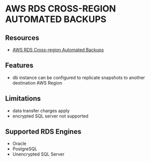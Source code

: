 # AWS RDS CROSS-REGION AUTOMATED BACKUPS

## Resources

- [AWS RDS Cross-region Automated Backups](https://docs.aws.amazon.com/AmazonRDS/latest/UserGuide/USER_ReplicateBackups.html)

## Features

- db instance can be configured to replicate snapshots to another destination AWS Region

## Limitations

- data transfer charges apply
- encrypted SQL server not supported

## Supported RDS Engines

- Oracle
- PostgreSQL
- Unencrypted SQL Server
